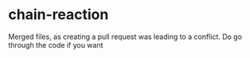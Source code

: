 # chain-reaction

Merged files, as creating a pull request was leading to a conflict. 
Do go through the code if you want
